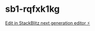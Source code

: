 # sb1-rqfxk1kg

[Edit in StackBlitz next generation editor ⚡️](https://stackblitz.com/~/github.com/mykelu/sb1-rqfxk1kg)